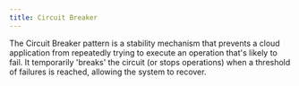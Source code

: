 ```yaml
---
title: Circuit Breaker
---
```


The Circuit Breaker pattern is a stability mechanism that prevents a cloud application from repeatedly trying to execute an operation that's likely to fail. It temporarily 'breaks' the circuit (or stops operations) when a threshold of failures is reached, allowing the system to recover.

<!--more-->